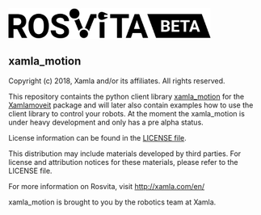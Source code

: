 <img alt="Rosvita Beta Logo" src="./rosvita-beta.svg" width="400"/>


## xamla_motion

Copyright (c) 2018, Xamla and/or its affiliates. All rights reserved.

This repository containts the python client library [xamla_motion](./xamla_motion) for the [Xamlamoveit](https://github.com/Xamla/xamlamoveit) package and will later also contain examples how to use the client library to control your robots.
At the moment the xamla_motion is under heavy development and only has a pre alpha status.

License information can be found in the [LICENSE file](./xamla_motion/LICENSE).

This distribution may include materials developed by third parties.
For license and attribution notices for these materials, please refer to the LICENSE file.

For more information on Rosvita, visit
  http://xamla.com/en/

xamla_motion is brought to you by the robotics team at Xamla.
